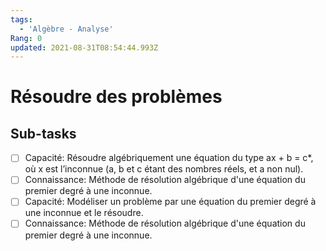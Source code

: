 ```yaml
---
tags:
  - 'Algèbre - Analyse'
Rang: 0
updated: 2021-08-31T08:54:44.993Z
---
```


# Résoudre des problèmes

## Sub-tasks

- [ ] Capacité: Résoudre algébriquement une équation du type ax + b = c*, où x est l’inconnue (a, b et c étant des nombres réels, et a non nul).
- [ ] Connaissance: Méthode de résolution algébrique d'une équation du premier degré à une inconnue.
- [ ] Capacité: Modéliser un problème par une équation du premier degré à une inconnue et le résoudre.
- [ ] Connaissance: Méthode de résolution algébrique d'une équation du premier degré à une inconnue.
